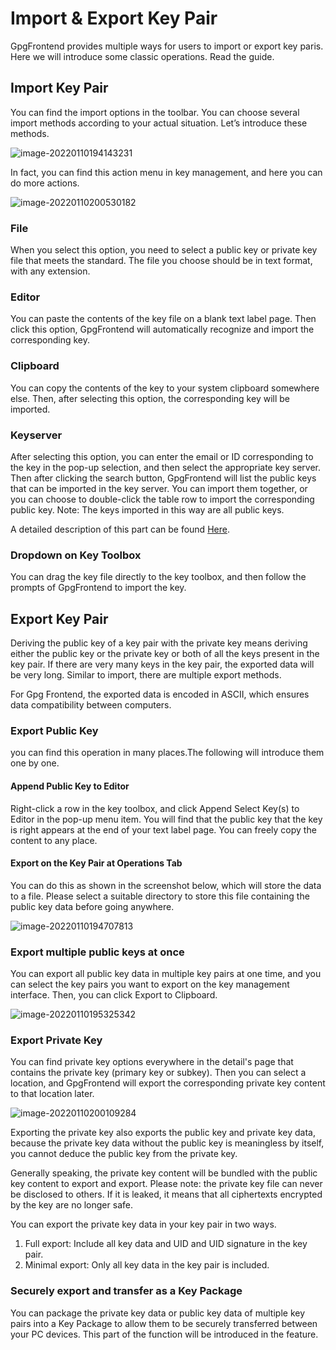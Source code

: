 # Import & Export Key Pair

GpgFrontend provides multiple ways for users to import or export key paris. Here we will introduce some classic
operations. Read the guide.

## Import Key Pair

You can find the import options in the toolbar. You can choose several import methods according to your actual
situation. Let’s introduce these methods.

![image-20220110194143231](_media/import-export-key-pair/image-20220110194143231.png)

In fact, you can find this action menu in key management, and here you can do more actions.

![image-20220110200530182](_media/import-export-key-pair/image-20220110200530182.png)

### File

When you select this option, you need to select a public key or private key file that meets the standard. The file you
choose should be in text format, with any extension.

### Editor

You can paste the contents of the key file on a blank text label page. Then click this option, GpgFrontend will
automatically recognize and import the corresponding key.

### Clipboard

You can copy the contents of the key to your system clipboard somewhere else. Then, after selecting this option, the
corresponding key will be imported.

### Keyserver

After selecting this option, you can enter the email or ID corresponding to the key in the pop-up selection, and then
select the appropriate key server. Then after clicking the search button, GpgFrontend will list the public keys that can
be imported in the key server. You can import them together, or you can choose to double-click the table row to import
the corresponding public key. Note: The keys imported in this way are all public keys.

A detailed description of this part can be found [Here](./key-server-operations.md).

### Dropdown on Key Toolbox

You can drag the key file directly to the key toolbox, and then follow the prompts of GpgFrontend to import the key.

## Export Key Pair

Deriving the public key of a key pair with the private key means deriving either the public key or the private key or
both of all the keys present in the key pair. If there are very many keys in the key pair, the exported data will be
very long. Similar to import, there are multiple export methods.

For Gpg Frontend, the exported data is encoded in ASCII, which ensures data compatibility between computers.

### Export Public Key

you can find this operation in many places.The following will introduce them one by one.

#### Append Public Key to Editor

Right-click a row in the key toolbox, and click Append Select Key(s) to Editor in the pop-up menu item. You will find
that the public key that the key is right appears at the end of your text label page. You can freely copy the content to
any place.

#### Export on the Key Pair at Operations Tab

You can do this as shown in the screenshot below, which will store the data to a file. Please select a suitable
directory to store this file containing the public key data before going anywhere.

![image-20220110194707813](_media/import-export-key-pair/image-20220110194707813.png)

### Export multiple public keys at once

You can export all public key data in multiple key pairs at one time, and you can select the key pairs you want to
export on the key management interface. Then, you can click Export to Clipboard.

![image-20220110195325342](_media/import-export-key-pair/image-20220110195325342.png)

### Export Private Key

You can find private key options everywhere in the detail's page that contains the private key (primary key or subkey).
Then you can select a location, and GpgFrontend will export the corresponding private key content to that location
later.

![image-20220110200109284](_media/import-export-key-pair/image-20220110200109284.png)

Exporting the private key also exports the public key and private key data, because the private key data without the
public key is meaningless by itself, you cannot deduce the public key from the private key.

Generally speaking, the private key content will be bundled with the public key content to export and export. Please
note: the private key file can never be disclosed to others. If it is leaked, it means that all ciphertexts encrypted by
the key are no longer safe.

You can export the private key data in your key pair in two ways.

1. Full export: Include all key data and UID and UID signature in the key pair.
2. Minimal export: Only all key data in the key pair is included.

### Securely export and transfer as a Key Package

You can package the private key data or public key data of multiple key pairs into a Key Package to allow them to be
securely transferred between your PC devices. This part of the function will be introduced in the feature.